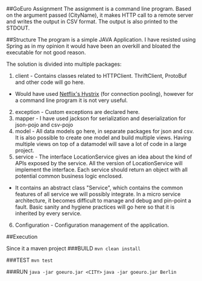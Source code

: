 ##GoEuro Assignment
The assignment is a command line program.
Based on the argument passed (CityName), it makes HTTP call to a remote server and writes the output in CSV format.
The output is also printed to the STDOUT.

##Structure
The program is a simple JAVA Application. 
I have resisted using Spring as in my opinion it would have been an overkill and bloated the executable for 
not good reason.

The solution is divided into multiple packages:

1. client - Contains classes related to HTTPClient. ThriftClient, ProtoBuf and other code will go here.
  * Would have used [Netflix's Hystrix](https://github.com/Netflix/hystrix) (for connection pooling), however for a command line program it is not very useful. 
2. exception - Custom exceptions are declared here.
3. mapper - I have used jackson for serialization and deserialization for json-pojo and csv-pojo
4. model - All data models go here, in separate packages for json and csv. It is also possible to create one model and build multiple views. Having multiple views on top of a datamodel will save a lot of code in a large project.
5. service - The interface LocationService gives an idea about the kind of APIs exposed by the service. All the version of LocationService will implement the interface. Each service should return an object with all potential common business logic enclosed.
  * It contains an abstract class "Service", which contains the common features of all service we will possibly integrate. In a micro service architecture, it becomes difficult to manage and debug and pin-point a fault. Basic sanity and hygiene practices will go here so that it is inherited by every service.
6. Configuration - Configuration management of the application.

##Execution

Since it a maven project
###BUILD
``mvn clean install``

###TEST
``mvn test``

###RUN
``java -jar goeuro.jar <CITY>``
``java -jar goeuro.jar Berlin``
